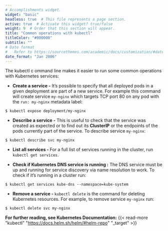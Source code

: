 ```yaml
---
# Accomplishments widget.
widget: "basic"  
headless: true  # This file represents a page section.
active: true  # Activate this widget? true/false
weight: 9  # Order that this section will appear.
title: "Common operations with kubectl"
titleColor: "#000000"
subtitle: ""
# Date format
#   Refer to https://sourcethemes.com/academic/docs/customization/#date-format
date_format: "Jan 2006"
---
```


The kubectl c ommand line makes it easier to run some common operations with Kubernetes services:

* <strong>Create a service -</strong> It’s possible to specify that all deployed pods in a given deployment are part of a new service. For example this command will create service  ```my-nginx```  which targets TCP port 80 on any pod with the `run: my-nginx` metadata label:


`$ kubectl expose deployment/my-nginx`

* <strong>Describe a service -</strong> This is useful to check that the service was created as expected or to find out its <strong>ClusterIP</strong> or the endpoints of the pods currently part of the service. To describe service `my-nginx`:


`$ kubectl describe svc my-nginx`

* <strong>List all services - </strong>For a full list of services running in the cluster, run `kubectl get services`.

* <strong>Check if Kubernetes DNS service is running :</strong> The DNS service must be up and running for service discovery via name resolution to work. To check if it’s running in a cluster run:

`$ kubectl get services kube-dns --namespace=kube-system`

* <strong>Remove a service - </strong> `kubectl delete` is the command for deleting Kubernetes resources. For example, to remove service `my-nginx` run:

`$ kubectl delete svc my-nginx`






**For further reading, see Kubernetes Documentation:** {{< read-more "kubectl" "https://docs.helm.sh/helm/#helm-repo" "_target"  >}}